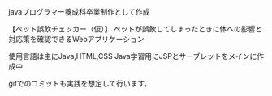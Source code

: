 javaプログラマー養成科卒業制作として作成

【ペット誤飲チェッカー（仮）】
ペットが誤飲してしまったときに体への影響と対応策を確認できるWebアプリケーション

使用言語は主にJava,HTML,CSS
Java学習用にJSPとサーブレットをメインに作成中

gitでのコミットも実践を想定して行います。